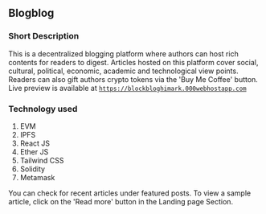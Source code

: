 ## Blogblog
### Short Description
This is a decentralized blogging platform where authors can host rich contents for readers to digest. Articles hosted on this platform cover social, cultural, political, economic, academic and technological view points. Readers can also gift authors crypto tokens via the 'Buy Me Coffee' button. 
Live preview is available at <code>https://blockbloghimark.000webhostapp.com</code>
### Technology used
1. EVM
2. IPFS
3. React JS
4. Ether JS
5. Tailwind CSS
6. Solidity
7. Metamask

You can check for recent articles under featured posts. To view a sample article, click on the 'Read more' button in the Landing page Section.
